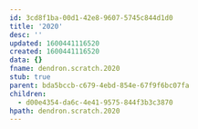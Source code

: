 ```yaml
---
id: 3cd8f1ba-00d1-42e8-9607-5745c844d1d0
title: '2020'
desc: ''
updated: 1600441116520
created: 1600441116520
data: {}
fname: dendron.scratch.2020
stub: true
parent: bda5bccb-c679-4ebd-854e-67f9f6bc07fa
children:
  - d00e4354-da6c-4e41-9575-844f3b3c3870
hpath: dendron.scratch.2020
---
```


